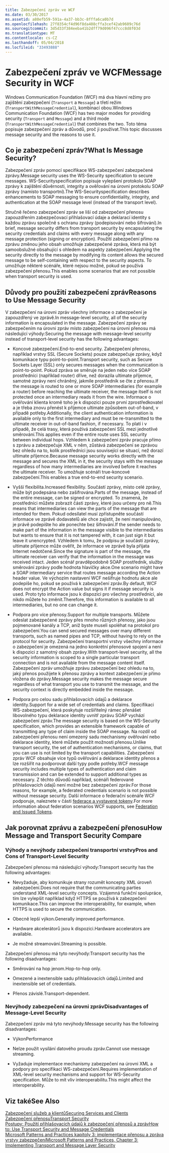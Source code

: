 ```yaml
---
title: Zabezpečení zpráv ve WCF
ms.date: 03/30/2017
ms.assetid: a80efb59-591a-4a37-bb3c-8fffa6ca0b7d
ms.openlocfilehash: 27f8354cf4d96f8da408cffa3cef42ab9609c76d
ms.sourcegitcommit: 3d5d33f384eeba41b2dff79d096f47ccc8d8f03d
ms.translationtype: MT
ms.contentlocale: cs-CZ
ms.lasthandoff: 05/04/2018
ms.locfileid: "33493888"
---
```

# <a name="message-security-in-wcf"></a><span data-ttu-id="f1de2-102">Zabezpečení zpráv ve WCF</span><span class="sxs-lookup"><span data-stu-id="f1de2-102">Message Security in WCF</span></span>
<span data-ttu-id="f1de2-103">Windows Communication Foundation (WCF) má dva hlavní režimy pro zajištění zabezpečení (`Transport` a `Message`) a třetí režim (`TransportWithMessageCredential`), kombinací obou.</span><span class="sxs-lookup"><span data-stu-id="f1de2-103">Windows Communication Foundation (WCF) has two major modes for providing security (`Transport` and `Message`) and a third mode (`TransportWithMessageCredential`) that combines the two.</span></span> <span data-ttu-id="f1de2-104">Toto téma popisuje zabezpečení zpráv a důvodů, proč ji používat.</span><span class="sxs-lookup"><span data-stu-id="f1de2-104">This topic discusses message security and the reasons to use it.</span></span>  
  
## <a name="what-is-message-security"></a><span data-ttu-id="f1de2-105">Co je zabezpečení zpráv?</span><span class="sxs-lookup"><span data-stu-id="f1de2-105">What Is Message Security?</span></span>  
 <span data-ttu-id="f1de2-106">Zabezpečení zpráv pomocí specifikace WS-zabezpečení zabezpečené zprávy.</span><span class="sxs-lookup"><span data-stu-id="f1de2-106">Message security uses the WS-Security specification to secure messages.</span></span> <span data-ttu-id="f1de2-107">WS-Securityspecification popisuje vylepšení protokolu SOAP zprávy k zajištění důvěrnosti, integrity a ověřování na úrovni protokolu SOAP zprávy (namísto transportní).</span><span class="sxs-lookup"><span data-stu-id="f1de2-107">The WS-Securityspecification describes enhancements to SOAP messaging to ensure confidentiality, integrity, and authentication at the SOAP message level (instead of the transport level).</span></span>  
  
 <span data-ttu-id="f1de2-108">Stručně řečeno zabezpečení zpráv se liší od zabezpečení přenosu zapouzdřením zabezpečovací přihlašovací údaje a deklarací identity s každou zprávu společně s ochranu zprávy (podepisování nebo šifrování).</span><span class="sxs-lookup"><span data-stu-id="f1de2-108">In brief, message security differs from transport security by encapsulating the security credentials and claims with every message along with any message protection (signing or encryption).</span></span> <span data-ttu-id="f1de2-109">Použití zabezpečení přímo na zprávu změnou jeho obsah umožňuje zabezpečené zpráva, která má být samoobslužné obsahující s ohledem na aspekty zabezpečení.</span><span class="sxs-lookup"><span data-stu-id="f1de2-109">Applying the security directly to the message by modifying its content allows the secured message to be self-containing with respect to the security aspects.</span></span> <span data-ttu-id="f1de2-110">To umožňuje některé scénáře, které nejsou možné, pokud se používá zabezpečení přenosu.</span><span class="sxs-lookup"><span data-stu-id="f1de2-110">This enables some scenarios that are not possible when transport security is used.</span></span>  
  
## <a name="reasons-to-use-message-security"></a><span data-ttu-id="f1de2-111">Důvody pro použití zabezpečení zpráv</span><span class="sxs-lookup"><span data-stu-id="f1de2-111">Reasons to Use Message Security</span></span>  
 <span data-ttu-id="f1de2-112">V zabezpečení na úrovni zpráv všechny informace o zabezpečení je zapouzdřený ve zprávě.</span><span class="sxs-lookup"><span data-stu-id="f1de2-112">In message-level security, all of the security information is encapsulated in the message.</span></span> <span data-ttu-id="f1de2-113">Zabezpečení zprávy se zabezpečením na úrovni zpráv místo zabezpečení na úrovni přenosu má následující výhody:</span><span class="sxs-lookup"><span data-stu-id="f1de2-113">Securing the message with message-level security instead of transport-level security has the following advantages:</span></span>  
  
-   <span data-ttu-id="f1de2-114">Koncové zabezpečení.</span><span class="sxs-lookup"><span data-stu-id="f1de2-114">End-to-end security.</span></span> <span data-ttu-id="f1de2-115">Zabezpečení přenosu, například vrstvy SSL (Secure Sockets) pouze zabezpečuje zprávy, když komunikace typu point-to-point.</span><span class="sxs-lookup"><span data-stu-id="f1de2-115">Transport security, such as Secure Sockets Layer (SSL) only secures messages when the communication is point-to-point.</span></span> <span data-ttu-id="f1de2-116">Pokud zpráva se směruje na jeden nebo více SOAP prostředníci (například router) dříve, než dorazila ultimate příjemce, samotné zprávy není chráněný, jakmile prostředník se čte z přenosu.</span><span class="sxs-lookup"><span data-stu-id="f1de2-116">If the message is routed to one or more SOAP intermediaries (for example a router) before reaching the ultimate receiver, the message itself is not protected once an intermediary reads it from the wire.</span></span> <span data-ttu-id="f1de2-117">Informace o ověřování klienta kromě toho je k dispozici pouze první zprostředkovatel a je třeba znovu přenést k příjemce ultimate způsobem out-of-band, v případě potřeby.</span><span class="sxs-lookup"><span data-stu-id="f1de2-117">Additionally, the client authentication information is available only to the first intermediary and must be re-transmitted to the ultimate receiver in out-of-band fashion, if necessary.</span></span> <span data-ttu-id="f1de2-118">To platí i v případě, že celá trasy, která používá zabezpečení SSL mezi jednotlivé směrování.</span><span class="sxs-lookup"><span data-stu-id="f1de2-118">This applies even if the entire route uses SSL security between individual hops.</span></span> <span data-ttu-id="f1de2-119">Vzhledem k zabezpečení zpráv pracuje přímo s zprávu a zabezpečuje XML v něm, zůstává zabezpečení se zprávou bez ohledu na to, kolik prostředníci jsou související se situací, než dorazí ultimate příjemce.</span><span class="sxs-lookup"><span data-stu-id="f1de2-119">Because message security works directly with the message and secures the XML in it, the security stays with the message regardless of how many intermediaries are involved before it reaches the ultimate receiver.</span></span> <span data-ttu-id="f1de2-120">To umožňuje scénáři true-koncové zabezpečení.</span><span class="sxs-lookup"><span data-stu-id="f1de2-120">This enables a true end-to-end security scenario.</span></span>  
  
-   <span data-ttu-id="f1de2-121">Vyšší flexibilita.</span><span class="sxs-lookup"><span data-stu-id="f1de2-121">Increased flexibility.</span></span> <span data-ttu-id="f1de2-122">Součástí zprávy, místo celé zprávy, může být podepsána nebo zašifrována.</span><span class="sxs-lookup"><span data-stu-id="f1de2-122">Parts of the message, instead of the entire message, can be signed or encrypted.</span></span> <span data-ttu-id="f1de2-123">To znamená, že prostředníci můžete zobrazit části zprávy, které jsou určeny pro ně.</span><span class="sxs-lookup"><span data-stu-id="f1de2-123">This means that intermediaries can view the parts of the message that are intended for them.</span></span> <span data-ttu-id="f1de2-124">Pokud odesílatel musí zpřístupněte součástí informace ve zprávě dodavatelů ale chce zajistit, že není manipulováno, je právě podepište ho ale ponechte bez šifrování.</span><span class="sxs-lookup"><span data-stu-id="f1de2-124">If the sender needs to make part of the information in the message visible to the intermediaries but wants to ensure that it is not tampered with, it can just sign it but leave it unencrypted.</span></span> <span data-ttu-id="f1de2-125">Vzhledem k tomu, že podpisu je součástí zprávy, ultimate příjemce může ověřit, že informace ve zprávě byla přijata Internet nedotčené.</span><span class="sxs-lookup"><span data-stu-id="f1de2-125">Since the signature is part of the message, the ultimate receiver can verify that the information in the message was received intact.</span></span> <span data-ttu-id="f1de2-126">Jeden scénář pravděpodobně SOAP prostředník, služby směrování zprávy podle hodnota hlavičky akce.</span><span class="sxs-lookup"><span data-stu-id="f1de2-126">One scenario might have a SOAP intermediary service that routes message according the Action header value.</span></span> <span data-ttu-id="f1de2-127">Ve výchozím nastavení WCF nešifruje hodnotu akce ale podepíše ho, pokud se používá k zabezpečení zpráv.</span><span class="sxs-lookup"><span data-stu-id="f1de2-127">By default, WCF does not encrypt the Action value but signs it if message security is used.</span></span> <span data-ttu-id="f1de2-128">Proto tyto informace jsou k dispozici pro všechny prostředníci, ale nikdo můžete ho změnit.</span><span class="sxs-lookup"><span data-stu-id="f1de2-128">Therefore, this information is available to all intermediaries, but no one can change it.</span></span>  
  
-   <span data-ttu-id="f1de2-129">Podpora pro více přenosy.</span><span class="sxs-lookup"><span data-stu-id="f1de2-129">Support for multiple transports.</span></span> <span data-ttu-id="f1de2-130">Můžete odeslat zabezpečené zprávy přes mnoho různých přenosy, jako jsou pojmenované kanály a TCP, aniž byste museli spoléhat na protokol pro zabezpečení.</span><span class="sxs-lookup"><span data-stu-id="f1de2-130">You can send secured messages over many different transports, such as named pipes and TCP, without having to rely on the protocol for security.</span></span> <span data-ttu-id="f1de2-131">Zabezpečení transportní vrstvy všechny informace o zabezpečení je omezená na jedno konkrétní přenosové spojení a není k dispozici z samotný obsah zprávy.</span><span class="sxs-lookup"><span data-stu-id="f1de2-131">With transport-level security, all the security information is scoped to a single particular transport connection and is not available from the message content itself.</span></span> <span data-ttu-id="f1de2-132">Zabezpečení zpráv umožňuje zprávu zabezpečení bez ohledu na to, jaký přenos použijete k přenosu zprávy a kontext zabezpečení je přímo vložena do zprávy.</span><span class="sxs-lookup"><span data-stu-id="f1de2-132">Message security makes the message secure regardless of what transport you use to transmit the message, and the security context is directly embedded inside the message.</span></span>  
  
-   <span data-ttu-id="f1de2-133">Podpora pro celou sadu přihlašovacích údajů a deklarace identity.</span><span class="sxs-lookup"><span data-stu-id="f1de2-133">Support for a wide set of credentials and claims.</span></span> <span data-ttu-id="f1de2-134">Specifikaci WS-zabezpečení, která poskytuje rozšiřitelný rámec přenášet libovolného typu deklarace identity uvnitř zprávu SOAP vychází zabezpečení zpráv.</span><span class="sxs-lookup"><span data-stu-id="f1de2-134">The message security is based on the WS-Security specification, which provides an extensible framework capable of transmitting any type of claim inside the SOAP message.</span></span> <span data-ttu-id="f1de2-135">Na rozdíl od zabezpečení přenosu není omezený sadu mechanismy ověřování nebo deklarace identity, které můžete použít možnosti přenosu.</span><span class="sxs-lookup"><span data-stu-id="f1de2-135">Unlike transport security, the set of authentication mechanisms, or claims, that you can use is not limited by the transport capabilities.</span></span> <span data-ttu-id="f1de2-136">Zabezpečení zpráv WCF obsahuje více typů ověřování a deklarace identity přenos a lze rozšířit na podporovat další typy podle potřeby.</span><span class="sxs-lookup"><span data-stu-id="f1de2-136">WCF message security includes multiple types of authentication and claim transmission and can be extended to support additional types as necessary.</span></span> <span data-ttu-id="f1de2-137">Z těchto důvodů například, scénáři federované přihlašovacích údajů není možné bez zabezpečení zpráv.</span><span class="sxs-lookup"><span data-stu-id="f1de2-137">For those reasons, for example, a federated credentials scenario is not possible without message security.</span></span> <span data-ttu-id="f1de2-138">Další informace o federační scénáře WCF podporuje, naleznete v části [federace a vystavené tokeny](../../../../docs/framework/wcf/feature-details/federation-and-issued-tokens.md).</span><span class="sxs-lookup"><span data-stu-id="f1de2-138">For more information about federation scenarios WCF supports, see [Federation and Issued Tokens](../../../../docs/framework/wcf/feature-details/federation-and-issued-tokens.md).</span></span>  
  
## <a name="how-message-and-transport-security-compare"></a><span data-ttu-id="f1de2-139">Jak porovnat zprávu a zabezpečení přenosu</span><span class="sxs-lookup"><span data-stu-id="f1de2-139">How Message and Transport Security Compare</span></span>  
  
### <a name="pros-and-cons-of-transport-level-security"></a><span data-ttu-id="f1de2-140">Výhody a nevýhody zabezpečení transportní vrstvy</span><span class="sxs-lookup"><span data-stu-id="f1de2-140">Pros and Cons of Transport-Level Security</span></span>  
 <span data-ttu-id="f1de2-141">Zabezpečení přenosu má následující výhody:</span><span class="sxs-lookup"><span data-stu-id="f1de2-141">Transport security has the following advantages:</span></span>  
  
-   <span data-ttu-id="f1de2-142">Nevyžaduje, aby komunikuje strany rozumět koncepty XML úroveň zabezpečení.</span><span class="sxs-lookup"><span data-stu-id="f1de2-142">Does not require that the communicating parties understand XML-level security concepts.</span></span> <span data-ttu-id="f1de2-143">Vzájemná funkční spolupráce, tím lze vylepšit například když HTTPS se používá k zabezpečení komunikace.</span><span class="sxs-lookup"><span data-stu-id="f1de2-143">This can improve the interoperability, for example, when HTTPS is used to secure the communication.</span></span>  
  
-   <span data-ttu-id="f1de2-144">Obecně lepší výkon.</span><span class="sxs-lookup"><span data-stu-id="f1de2-144">Generally improved performance.</span></span>  
  
-   <span data-ttu-id="f1de2-145">Hardware akcelerátorů jsou k dispozici.</span><span class="sxs-lookup"><span data-stu-id="f1de2-145">Hardware accelerators are available.</span></span>  
  
-   <span data-ttu-id="f1de2-146">Je možné streamování.</span><span class="sxs-lookup"><span data-stu-id="f1de2-146">Streaming is possible.</span></span>  
  
 <span data-ttu-id="f1de2-147">Zabezpečení přenosu má tyto nevýhody:</span><span class="sxs-lookup"><span data-stu-id="f1de2-147">Transport security has the following disadvantages:</span></span>  
  
-   <span data-ttu-id="f1de2-148">Směrování na hop jenom.</span><span class="sxs-lookup"><span data-stu-id="f1de2-148">Hop-to-hop only.</span></span>  
  
-   <span data-ttu-id="f1de2-149">Omezené a inextensible sadu přihlašovacích údajů.</span><span class="sxs-lookup"><span data-stu-id="f1de2-149">Limited and inextensible set of credentials.</span></span>  
  
-   <span data-ttu-id="f1de2-150">Přenos závislé.</span><span class="sxs-lookup"><span data-stu-id="f1de2-150">Transport-dependent.</span></span>  
  
### <a name="disadvantages-of-message-level-security"></a><span data-ttu-id="f1de2-151">Nevýhody zabezpečení na úrovni zpráv</span><span class="sxs-lookup"><span data-stu-id="f1de2-151">Disadvantages of Message-Level Security</span></span>  
 <span data-ttu-id="f1de2-152">Zabezpečení zpráv má tyto nevýhody:</span><span class="sxs-lookup"><span data-stu-id="f1de2-152">Message security has the following disadvantages:</span></span>  
  
-   <span data-ttu-id="f1de2-153">Výkon</span><span class="sxs-lookup"><span data-stu-id="f1de2-153">Performance</span></span>  
  
-   <span data-ttu-id="f1de2-154">Nelze použít vysílání datového proudu zpráv.</span><span class="sxs-lookup"><span data-stu-id="f1de2-154">Cannot use message streaming.</span></span>  
  
-   <span data-ttu-id="f1de2-155">Vyžaduje implementace mechanismy zabezpečení na úrovni XML a podpory pro specifikaci WS-zabezpečení.</span><span class="sxs-lookup"><span data-stu-id="f1de2-155">Requires implementation of XML-level security mechanisms and support for WS-Security specification.</span></span> <span data-ttu-id="f1de2-156">Může to mít vliv interoperabilitu.</span><span class="sxs-lookup"><span data-stu-id="f1de2-156">This might affect the interoperability.</span></span>  
  
## <a name="see-also"></a><span data-ttu-id="f1de2-157">Viz také</span><span class="sxs-lookup"><span data-stu-id="f1de2-157">See Also</span></span>  
 [<span data-ttu-id="f1de2-158">Zabezpečení služeb a klientů</span><span class="sxs-lookup"><span data-stu-id="f1de2-158">Securing Services and Clients</span></span>](../../../../docs/framework/wcf/feature-details/securing-services-and-clients.md)  
 [<span data-ttu-id="f1de2-159">Zabezpečení přenosu</span><span class="sxs-lookup"><span data-stu-id="f1de2-159">Transport Security</span></span>](../../../../docs/framework/wcf/feature-details/transport-security.md)  
 [<span data-ttu-id="f1de2-160">Postupy: Použití přihlašovacích údajů k zabezpečení přenosů a zpráv</span><span class="sxs-lookup"><span data-stu-id="f1de2-160">How to: Use Transport Security and Message Credentials</span></span>](../../../../docs/framework/wcf/feature-details/how-to-use-transport-security-and-message-credentials.md)  
 [<span data-ttu-id="f1de2-161">Microsoft Patterns and Practices kapitoly 3: implementace přenosu a zpráva vrstvy zabezpečení</span><span class="sxs-lookup"><span data-stu-id="f1de2-161">Microsoft Patterns and Practices, Chapter 3: Implementing Transport and Message Layer Security</span></span>](http://go.microsoft.com/fwlink/?LinkId=88897)
